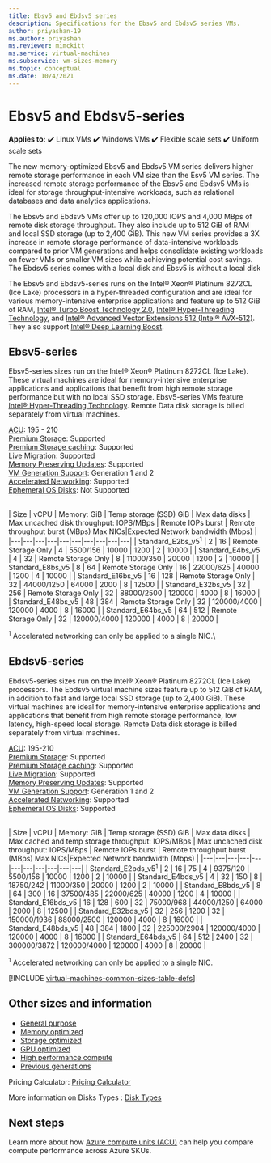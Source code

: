 ```yaml
---
title: Ebsv5 and Ebdsv5 series
description: Specifications for the Ebsv5 and Ebdsv5 series VMs.
author: priyashan-19
ms.author: priyashan
ms.reviewer: mimckitt
ms.service: virtual-machines
ms.subservice: vm-sizes-memory
ms.topic: conceptual
ms.date: 10/4/2021
---
```


# Ebsv5 and Ebdsv5-series

**Applies to:** :heavy_check_mark: Linux VMs :heavy_check_mark: Windows VMs :heavy_check_mark: Flexible scale sets :heavy_check_mark: Uniform scale sets

 The new memory-optimized Ebsv5 and Ebdsv5 VM series delivers higher remote storage performance in each VM size than the Esv5 VM series. The increased remote storage performance of the Ebsv5 and Ebdsv5 VMs is ideal for storage throughput-intensive workloads, such as relational databases and data analytics applications.  

The Ebsv5 and Ebdsv5 VMs offer up to 120,000 IOPS and 4,000 MBps of remote disk storage throughput. They also include up to 512 GiB of RAM and local SSD storage (up to 2,400 GiB). This new VM series provides a 3X increase in remote storage performance of data-intensive workloads compared to prior VM generations and helps consolidate existing workloads on fewer VMs or smaller VM sizes while achieving potential cost savings. The Ebdsv5 series comes with a local disk and Ebsv5 is without a local disk

The Ebsv5 and Ebdsv5-series runs on the Intel® Xeon® Platinum 8272CL (Ice Lake) processors in a hyper-threaded configuration and are ideal for various memory-intensive enterprise applications and feature up to 512 GiB of RAM, [Intel&reg; Turbo Boost Technology 2.0](https://www.intel.com/content/www/us/en/architecture-and-technology/turbo-boost/turbo-boost-technology.html), [Intel&reg; Hyper-Threading Technology](https://www.intel.com/content/www/us/en/architecture-and-technology/hyper-threading/hyper-threading-technology.html), and [Intel&reg; Advanced Vector Extensions 512 (Intel&reg; AVX-512)](https://www.intel.com/content/www/us/en/architecture-and-technology/avx-512-overview.html). They also support [Intel&reg; Deep Learning Boost](https://software.intel.com/content/www/us/en/develop/topics/ai/deep-learning-boost.html).  


## Ebsv5-series

Ebsv5-series sizes run on the Intel® Xeon® Platinum 8272CL (Ice Lake). These virtual machines are ideal for memory-intensive enterprise applications and applications that benefit from high remote storage performance but with no local SSD storage. Ebsv5-series VMs feature [Intel&reg; Hyper-Threading Technology](https://www.intel.com/content/www/us/en/architecture-and-technology/hyper-threading/hyper-threading-technology.html). Remote Data disk storage is billed separately from virtual machines.

[ACU](acu.md): 195 - 210<br>
[Premium Storage](premium-storage-performance.md): Supported<br>
[Premium Storage caching](premium-storage-performance.md): Supported<br>
[Live Migration](maintenance-and-updates.md): Supported<br>
[Memory Preserving Updates](maintenance-and-updates.md): Supported<br>
[VM Generation Support](generation-2.md): Generation 1 and 2<br>
[Accelerated Networking](../virtual-network/create-vm-accelerated-networking-cli.md): Supported <br>
[Ephemeral OS Disks](ephemeral-os-disks.md): Not Supported <br>
<br>

| Size | vCPU | Memory: GiB | Temp storage (SSD) GiB | Max data disks | Max uncached disk throughput: IOPS/MBps | Remote IOPs burst | Remote throughput burst (MBps) Max NICs|Expected Network bandwidth (Mbps) |
|---|---|---|---|---|---|---|---|---|---|
| Standard_E2bs_v5<sup>1</sup>   | 2  | 16  | Remote Storage Only | 4  | 5500/156    | 10000  | 1200 | 2 | 10000 |
| Standard_E4bs_v5               | 4  | 32  | Remote Storage Only | 8  | 11000/350   | 20000  | 1200 | 2 | 10000 |
| Standard_E8bs_v5               | 8  | 64  | Remote Storage Only | 16 | 22000/625   | 40000  | 1200 | 4 | 10000 |
| Standard_E16bs_v5              | 16 | 128 | Remote Storage Only | 32 | 44000/1250  | 64000  | 2000 | 8 | 12500 |
| Standard_E32bs_v5              | 32 | 256 | Remote Storage Only | 32 | 88000/2500  | 120000 | 4000 | 8 | 16000 |
| Standard_E48bs_v5              | 48 | 384 | Remote Storage Only | 32 | 120000/4000 | 120000 | 4000 | 8 | 16000 |
| Standard_E64bs_v5              | 64 | 512 | Remote Storage Only | 32 | 120000/4000 | 120000 | 4000 | 8 | 20000 |

<sup>1</sup> Accelerated networking can only be applied to a single NIC.\

## Ebdsv5-series

Ebdsv5-series sizes run on the Intel® Xeon® Platinum 8272CL (Ice Lake) processors. The Ebdsv5 virtual machine sizes feature up to 512 GiB of RAM, in addition to fast and large local SSD storage (up to 2,400 GiB). These virtual machines are ideal for memory-intensive enterprise applications and applications that benefit from high remote storage performance, low latency, high-speed local storage. Remote Data disk storage is billed separately from virtual machines. 

[ACU](acu.md): 195-210<br>
[Premium Storage](premium-storage-performance.md): Supported<br>
[Premium Storage caching](premium-storage-performance.md): Supported<br>
[Live Migration](maintenance-and-updates.md): Supported<br>
[Memory Preserving Updates](maintenance-and-updates.md): Supported<br>
[VM Generation Support](generation-2.md): Generation 1 and 2<br>
[Accelerated Networking](../virtual-network/create-vm-accelerated-networking-cli.md): Supported <br>
[Ephemeral OS Disks](ephemeral-os-disks.md): Supported <br>
<br>

| Size | vCPU | Memory: GiB | Temp storage (SSD) GiB | Max data disks | Max cached and temp storage throughput: IOPS/MBps | Max uncached disk throughput: IOPS/MBps | Remote IOPs burst | Remote throughput burst (MBps) Max NICs|Expected Network bandwidth (Mbps) |
|---|---|---|---|---|---|---|---|---|---|---|
| Standard_E2bds_v5<sup>1</sup>   | 2  | 16  | 75   | 4  | 9375/120    | 5500/156    | 10000  | 1200 | 2 | 10000 |
| Standard_E4bds_v5               | 4  | 32  | 150  | 8  | 18750/242   | 11000/350   | 20000  | 1200 | 2 | 10000 |
| Standard_E8bds_v5               | 8  | 64  | 300  | 16 | 37500/485   | 22000/625   | 40000  | 1200 | 4 | 10000 |
| Standard_E16bds_v5              | 16 | 128 | 600  | 32 | 75000/968   | 44000/1250  | 64000  | 2000 | 8 | 12500 |
| Standard_E32bds_v5              | 32 | 256 | 1200 | 32 | 150000/1936 | 88000/2500  | 120000 | 4000 | 8 | 16000 |
| Standard_E48bds_v5              | 48 | 384 | 1800 | 32 | 225000/2904 | 120000/4000 | 120000 | 4000 | 8 | 16000 |
| Standard_E64bds_v5              | 64 | 512 | 2400 | 32 | 300000/3872 | 120000/4000 | 120000 | 4000 | 8 | 20000 |

<sup>1</sup> Accelerated networking can only be applied to a single NIC.

[!INCLUDE [virtual-machines-common-sizes-table-defs](../../includes/virtual-machines-common-sizes-table-defs.md)]

## Other sizes and information

- [General purpose](sizes-general.md)
- [Memory optimized](sizes-memory.md)
- [Storage optimized](sizes-storage.md)
- [GPU optimized](sizes-gpu.md)
- [High performance compute](sizes-hpc.md)
- [Previous generations](sizes-previous-gen.md)

Pricing Calculator: [Pricing Calculator](https://azure.microsoft.com/pricing/calculator/)

More information on Disks Types : [Disk Types](./disks-types.md#ultra-disks)


## Next steps

Learn more about how [Azure compute units (ACU)](acu.md) can help you compare compute performance across Azure SKUs.
